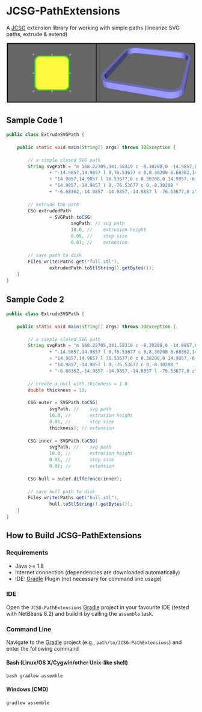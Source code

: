 # JCSG-PathExtensions
A [JCSG](https://github.com/miho/JCSG) extension library for working with simple paths (linearize SVG paths, extrude &amp; extend)

![](https://raw.githubusercontent.com/miho/JCSG-PathExtensions/master/resources/img/sample-01.jpg)

## Sample Code 1
```java
public class ExtrudeSVGPath {

    public static void main(String[] args) throws IOException {

        // a simple closed SVG path
        String svgPath = "m 168.22705,341.58319 c -8.30208,0 -14.9857,6.68362 "
                + "-14.9857,14.9857 l 0,76.53677 c 0,8.30208 6.68362,14.9857 "
                + "14.9857,14.9857 l 76.53677,0 c 8.30208,0 14.9857,-6.68362 "
                + "14.9857,-14.9857 l 0,-76.53677 c 0,-8.30208 "
                + "-6.68362,-14.9857 -14.9857,-14.9857 l -76.53677,0 z";

        // extrude the path
        CSG extrudedPath
                = SVGPath.toCSG(
                        svgPath, // svg path
                        10.0, //    extrusion height
                        0.05, //    step size
                        0.0); //    extension

        // save path to disk
        Files.write(Paths.get("full.stl"),
                extrudedPath.toStlString().getBytes());
    }
}
```

## Sample Code 2
```java
public class ExtrudeSVGPath {

    public static void main(String[] args) throws IOException {

        // a simple closed SVG path
        String svgPath = "m 168.22705,341.58319 c -8.30208,0 -14.9857,6.68362 "
                + "-14.9857,14.9857 l 0,76.53677 c 0,8.30208 6.68362,14.9857 "
                + "14.9857,14.9857 l 76.53677,0 c 8.30208,0 14.9857,-6.68362 "
                + "14.9857,-14.9857 l 0,-76.53677 c 0,-8.30208 "
                + "-6.68362,-14.9857 -14.9857,-14.9857 l -76.53677,0 z";

        // create a hull with thickness = 1.0
        double thickness = 10;

        CSG outer = SVGPath.toCSG(
                svgPath, //    svg path
                10.0, //       extrusion height
                0.01, //       step size
                thickness); // extension

        CSG inner = SVGPath.toCSG(
                svgPath, //    svg path
                10.0, //       extrusion height
                0.01, //       step size
                0.0); //       extension

        CSG hull = outer.difference(inner);

        // save hull path to disk
        Files.write(Paths.get("hull.stl"),
                hull.toStlString().getBytes());
    }
}
```

## How to Build JCSG-PathExtensions

### Requirements

- Java >= 1.8
- Internet connection (dependencies are downloaded automatically)
- IDE: [Gradle](http://www.gradle.org/) Plugin (not necessary for command line usage)

### IDE

Open the `JCSG-PathExtensions` [Gradle](http://www.gradle.org/) project in your favourite IDE (tested with NetBeans 8.2) and build it
by calling the `assemble` task.

### Command Line

Navigate to the [Gradle](http://www.gradle.org/) project (e.g., `path/to/JCSG-PathExtensions`) and enter the following command

#### Bash (Linux/OS X/Cygwin/other Unix-like shell)

    bash gradlew assemble
    
#### Windows (CMD)

    gradlew assemble

